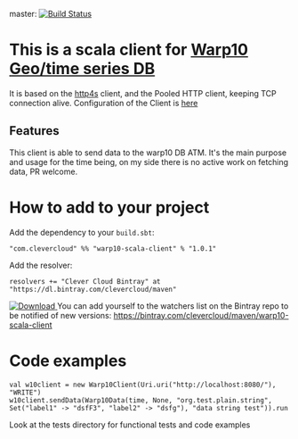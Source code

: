 master: [![Build Status](https://travis-ci.org/CleverCloud/warp10-scala-client.svg?branch=master)](https://travis-ci.org/CleverCloud/warp10-scala-client)

# This is a scala client for [Warp10 Geo/time series DB](http://www.warp10.io/)

It is based on the [http4s](http://http4s.org/) client, and the Pooled HTTP client, keeping TCP connection alive. Configuration of the Client is [here](http://http4s.org/api/0.14/index.html#org.http4s.client.blaze.BlazeClientConfig)

## Features

This client is able to send data to the warp10 DB ATM. It's the main purpose and usage for the time being, on my side there is no active work on fetching data, PR welcome.

# How to add to your project

Add the dependency to your `build.sbt`:

    "com.clevercloud" %% "warp10-scala-client" % "1.0.1"

Add the resolver:

    resolvers += "Clever Cloud Bintray" at "https://dl.bintray.com/clevercloud/maven"

[ ![Download](https://api.bintray.com/packages/clevercloud/maven/warp10-scala-client/images/download.svg) ](https://bintray.com/clevercloud/maven/warp10-scala-client/_latestVersion) You can add yourself to the watchers list on the Bintray repo to be notified of
new versions: https://bintray.com/clevercloud/maven/warp10-scala-client


# Code examples

    val w10client = new Warp10Client(Uri.uri("http://localhost:8080/"), "WRITE")
    w10client.sendData(Warp10Data(time, None, "org.test.plain.string", Set("label1" -> "dsfF3", "label2" -> "dsfg"), "data string test")).run


Look at the tests directory for functional tests and code examples
